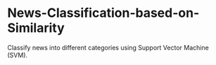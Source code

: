 # News-Classification-based-on-Similarity

Classify news into different categories using Support Vector Machine (SVM). 
